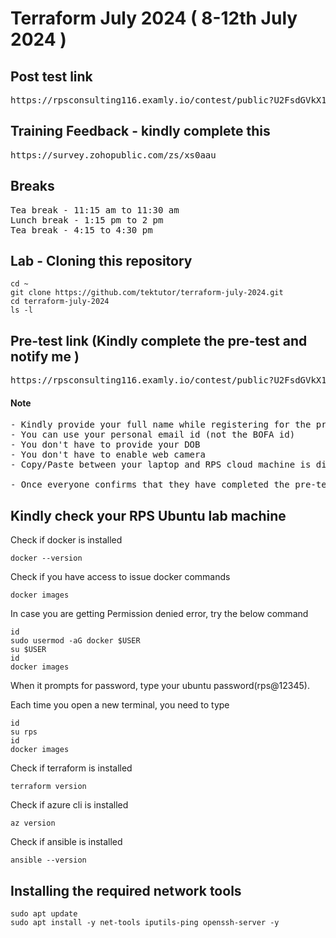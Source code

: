 # Terraform July 2024 ( 8-12th July 2024 )

## Post test link

<pre>
https://rpsconsulting116.examly.io/contest/public?U2FsdGVkX1+fIQZxVWydvQ69DPtWb0bQ2LWqdTRGiSKTnMcPqJuTrP0IZiUFHDxRHyYL0bZfUaFoVGsukL9EBw==
</pre> 

## Training Feedback - kindly complete this
<pre>
https://survey.zohopublic.com/zs/xs0aau  
</pre>  

## Breaks
<pre>
Tea break - 11:15 am to 11:30 am
Lunch break - 1:15 pm to 2 pm
Tea break - 4:15 to 4:30 pm
</pre>  

## Lab - Cloning this repository
```
cd ~
git clone https://github.com/tektutor/terraform-july-2024.git
cd terraform-july-2024
ls -l
```


## Pre-test link (Kindly complete the pre-test and notify me )
<pre>
https://rpsconsulting116.examly.io/contest/public?U2FsdGVkX1+YJUekbu5BsepK1Ux5kjDo6BiIOKP6CGP6GKxonp3/V4JJ/TdrlPuIM+jTSTaECH4F/yTGKBM78A==  
</pre>

#### Note
<pre>
- Kindly provide your full name while registering for the pre-test
- You can use your personal email id (not the BOFA id)
- You don't have to provide your DOB
- You don't have to enable web camera
- Copy/Paste between your laptop and RPS cloud machine is disabled as per your Bank Policy

- Once everyone confirms that they have completed the pre-test, we can start the training
</pre>


## Kindly check your RPS Ubuntu lab machine 

Check if docker is installed
```
docker --version
```

Check if you have access to issue docker commands
```
docker images
```

In case you are getting Permission denied error, try the below command
```
id
sudo usermod -aG docker $USER
su $USER
id
docker images
```
When it prompts for password, type your ubuntu password(rps@12345).

Each time you open a new terminal, you need to type
```
id
su rps
id
docker images
```

Check if terraform is installed
```
terraform version
```

Check if azure cli is installed
```
az version
```

Check if ansible is installed
```
ansible --version
```

## Installing the required network tools
```
sudo apt update
sudo apt install -y net-tools iputils-ping openssh-server -y
```
